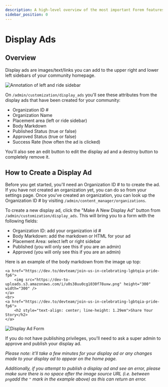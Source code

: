 ```yaml
---
description: A high-level overview of the most important Forem features.
sidebar_position: 0
---
```


# Display Ads

## Overview

Display ads are images/text/links you can add to the upper right and lower left sidebars of your community homepage. 

![Annotation of left and ride sidebar](https://user-images.githubusercontent.com/16007075/121432399-9e900900-c948-11eb-8f9d-db4cf3429477.png)


On `/admin/customization/display_ads` you'll see these attributes from the display ads that have been created for your community:

* Organization ID \#
* Organization Name
* Placement area \(left or ride sidebar\)
* Body Markdown 
* Published Status \(true or false\)
* Approved Status \(true or false\)
* Success Rate \(how often the ad is clicked\)

You'll also see an edit button to edit the display ad and a destroy button to completely remove it.

## How to Create a Display Ad 

Before you get started, you'll need an Organization ID # to to create the ad. If you have not created an organization yet, you can do so from your settings page. Once you've created an organization, you can look up the Organization ID \# by visiting `/admin/content_manager/organizations`.

To create a new display ad, click the "Make A New Display Ad" button from `/admin/customization/display_ads`. This will bring you to a form with the following fields:

* Organization ID: add your organization id \#
* Body Markdown: add the markdown or HTML for your ad
* Placement Area: select left or right sidebar
* Published (you will only see this if you are an admin)
* Approved (you will only see this if you are an admin)

Here is an example of the body markdown from the image up top:

```text
<a href="https://dev.to/devteam/join-us-in-celebrating-lgbtqia-pride-fp6">
    <img src="https://dev-to-uploads.s3.amazonaws.com/i/u0s38uu0cg1030f78uxw.png" height="300" width="300" />
</a>
<br>
<a href="https://dev.to/devteam/join-us-in-celebrating-lgbtqia-pride-fp6">
    <h2 style="text-align: center; line-height: 1.29em">Share Your Story</h2>
</a>
```

![Display Ad Form](https://user-images.githubusercontent.com/16007075/121432893-3ee62d80-c949-11eb-9b80-e2ba4ce37197.png)

If you do not have publishing privileges, you'll need to ask a super admin to approve and publish your display ad. 

_Please note: it'll take a few minutes for your display ad or any changes made to your display ad to appear on the home page._

_Additionally, if you attempt to publish a display ad and see an error, please make sure there is no space after the image source URL \(i.e. between `png`add the `"` mark in the example above\) as this can return an error._ 
